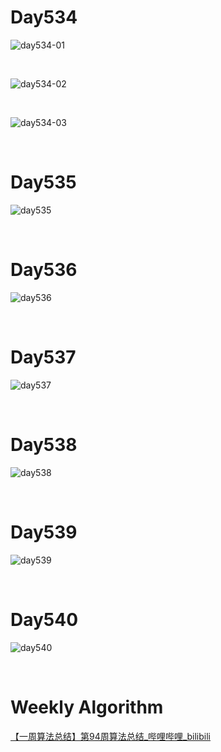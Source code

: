 # Day534

![day534-01](assets/day534-01.png)

&nbsp;

![day534-02](assets/day534-02.png)

&nbsp;

![day534-03](assets/day534-03.png)

&nbsp;

# Day535

![day535](assets/day535.png)

&nbsp;

# Day536

![day536](assets/day536.png)

&nbsp;

# Day537

![day537](assets/day537.png)

&nbsp;

# Day538

![day538](assets/day538.png)

&nbsp;

# Day539

![day539](assets/day539.png)

&nbsp;

# Day540

![day540](assets/day540.png)

&nbsp;

# Weekly Algorithm

[【一周算法总结】第94周算法总结_哔哩哔哩_bilibili](https://www.bilibili.com/video/BV1wG4y1C7sZ/?spm_id_from=333.1007.top_right_bar_window_dynamic.content.click&vd_source=0e2e4fb78a4d00f87c3860e1ba2bc5b7)
